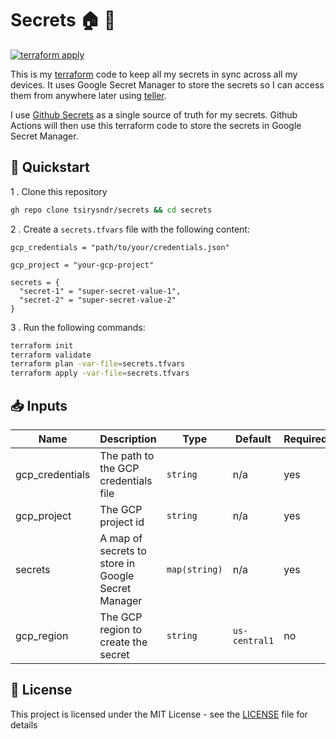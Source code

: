 # Secrets 🏠 🔐

[![terraform apply](https://github.com/tsirysndr/secrets/actions/workflows/deploy.yml/badge.svg)](https://github.com/tsirysndr/secrets/actions/workflows/deploy.yml)

This is my [terraform](https://terraform.io) code to keep all my secrets in sync across all my devices. It uses Google Secret Manager to store the secrets so I can access them from anywhere later using [teller](https://tlr.dev/).

I use [Github Secrets](https://docs.github.com/en/actions/security-guides/using-secrets-in-github-actions) as a single source of truth for my secrets. Github Actions will then use this terraform code to store the secrets in Google Secret Manager.

## 🚀 Quickstart

1 . Clone this repository

```sh
gh repo clone tsirysndr/secrets && cd secrets
```

2 . Create a `secrets.tfvars` file with the following content:

```hcl
gcp_credentials = "path/to/your/credentials.json"

gcp_project = "your-gcp-project"

secrets = {
  "secret-1" = "super-secret-value-1",
  "secret-2" = "super-secret-value-2"
}
```

3 . Run the following commands:

```sh
terraform init
terraform validate
terraform plan -var-file=secrets.tfvars
terraform apply -var-file=secrets.tfvars
```

## 📥 Inputs 

| Name | Description | Type | Default | Required |
|------|-------------|------|---------|----------|
| gcp_credentials | The path to the GCP credentials file | `string` | n/a | yes |
| gcp_project | The GCP project id | `string` | n/a | yes |
| secrets | A map of secrets to store in Google Secret Manager | `map(string)` | n/a | yes |
|gcp_region | The GCP region to create the secret | `string` | `us-central1` | no |

## 📝 License

This project is licensed under the MIT License - see the [LICENSE](LICENSE) file for details
